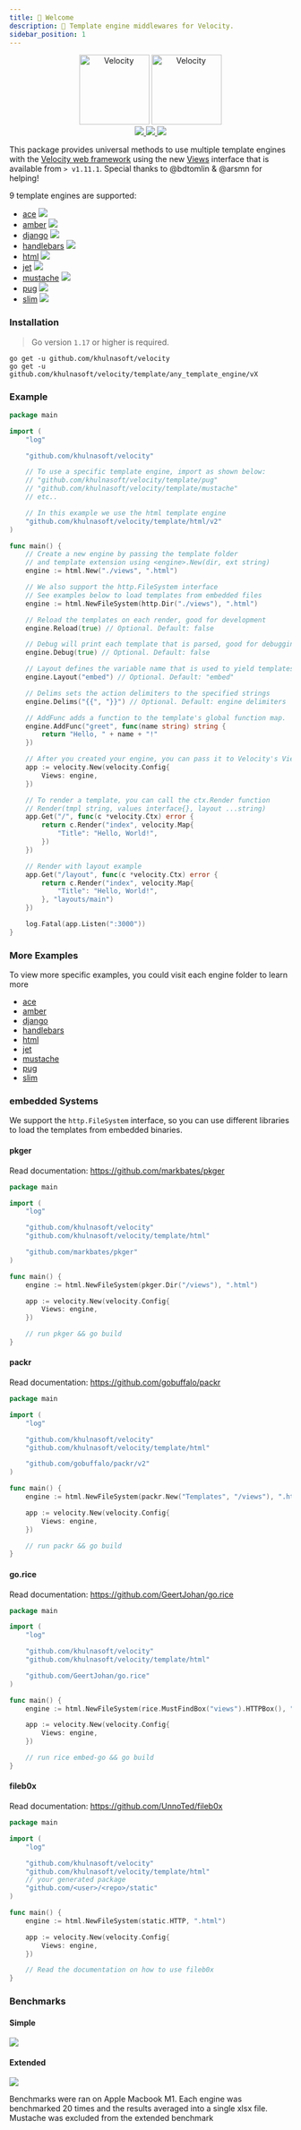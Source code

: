 ```yaml
---
title: 👋 Welcome
description: 🧬 Template engine middlewares for Velocity.
sidebar_position: 1
---
```



<p align="center">
  <img height="125" alt="Velocity" src="https://raw.githubusercontent.com/khulnasoft/template/master/.github/logo-dark.svg#gh-dark-mode-only"/>
  <img height="125" alt="Velocity" src="https://raw.githubusercontent.com/khulnasoft/template/master/.github/logo.svg#gh-light-mode-only" />
  <br/>

  <a href="https://pkg.go.dev/github.com/khulnasoft/velocity/template?tab=doc">
    <img src="https://img.shields.io/badge/%F0%9F%93%9A%20godoc-pkg-00ACD7.svg?color=00ACD7&style=flat"/>
  </a>
  <a href="https://goreportcard.com/report/github.com/khulnasoft/velocity/template">
    <img src="https://img.shields.io/badge/%F0%9F%93%9D%20goreport-A%2B-75C46B"/>
  </a>
  <a href="https://khulnasoft.io/discord">
    <img src="https://img.shields.io/discord/704680098577514527?style=flat&label=%F0%9F%92%AC%20discord&color=00ACD7"/>
  </a>
</p>

This package provides universal methods to use multiple template engines with the [Velocity web framework](https://github.com/khulnasoft/velocity) using the new [Views](https://godoc.org/github.com/khulnasoft/velocity#Views) interface that is available from `> v1.11.1`. Special thanks to @bdtomlin & @arsmn for helping!

9 template engines are supported:
- [ace](./ace/README.md) <a href="https://github.com/khulnasoft/velocity/template/actions?query=workflow%3A%22Tests+Ace%22"> <img src="https://img.shields.io/github/actions/workflow/status/khulnasoft/template/test-ace.yml?branch=master&label=%F0%9F%A7%AA%20&style=flat&color=75C46B"/></a> 
- [amber](./amber/README.md) <a href="https://github.com/khulnasoft/velocity/template/actions?query=workflow%3A%22Tests+Amber%22"> <img src="https://img.shields.io/github/actions/workflow/status/khulnasoft/template/test-amber.yml?branch=master&label=%F0%9F%A7%AA%20&style=flat&color=75C46B"/></a>
- [django](./django/README.md) <a href="https://github.com/khulnasoft/velocity/template/actions?query=workflow%3A%22Tests+Django%22"> <img src="https://img.shields.io/github/actions/workflow/status/khulnasoft/template/test-django.yml?branch=master&label=%F0%9F%A7%AA%20&style=flat&color=75C46B"/></a> 
- [handlebars](./handlebars/README.md) <a href="https://github.com/khulnasoft/velocity/template/actions?query=workflow%3A%22Tests+Handlebars%22"> <img src="https://img.shields.io/github/actions/workflow/status/khulnasoft/template/test-handlebars.yml?branch=master&label=%F0%9F%A7%AA%20&style=flat&color=75C46B"/></a>
- [html](./html/README.md) <a href="https://github.com/khulnasoft/velocity/template/actions?query=workflow%3A%22Tests+Html%22"> <img src="https://img.shields.io/github/actions/workflow/status/khulnasoft/template/test-html.yml?branch=master&label=%F0%9F%A7%AA%20&style=flat&color=75C46B"/> </a>
- [jet](./jet/README.md) <a href="https://github.com/khulnasoft/velocity/template/actions?query=workflow%3A%22Tests+Jet%22"> <img src="https://img.shields.io/github/actions/workflow/status/khulnasoft/template/test-jet.yml?branch=master&label=%F0%9F%A7%AA%20&style=flat&color=75C46B"/></a>
- [mustache](./mustache/README.md) <a href="https://github.com/khulnasoft/velocity/template/actions?query=workflow%3A%22Tests+Mustache%22"> <img src="https://img.shields.io/github/actions/workflow/status/khulnasoft/template/test-mustache.yml?branch=master&label=%F0%9F%A7%AA%20&style=flat&color=75C46B"/></a>
- [pug](./pug/README.md) <a href="https://github.com/khulnasoft/velocity/template/actions?query=workflow%3A%22Tests+Pug%22"> <img src="https://img.shields.io/github/actions/workflow/status/khulnasoft/template/test-pug.yml?branch=master&label=%F0%9F%A7%AA%20&style=flat&color=75C46B"/></a>
- [slim](./slim/README.md) <a href="https://github.com/khulnasoft/velocity/template/actions?query=workflow%3A%22Tests+Slim%22"> <img src="https://img.shields.io/github/actions/workflow/status/khulnasoft/template/test-slim.yml?branch=master&label=%F0%9F%A7%AA%20&style=flat&color=75C46B"/></a>

### Installation
> Go version `1.17` or higher is required.

```
go get -u github.com/khulnasoft/velocity
go get -u github.com/khulnasoft/velocity/template/any_template_engine/vX
```

### Example
```go
package main

import (
    "log"

    "github.com/khulnasoft/velocity"

    // To use a specific template engine, import as shown below:
    // "github.com/khulnasoft/velocity/template/pug"
    // "github.com/khulnasoft/velocity/template/mustache"
    // etc..

    // In this example we use the html template engine
    "github.com/khulnasoft/velocity/template/html/v2"
)

func main() {
    // Create a new engine by passing the template folder
    // and template extension using <engine>.New(dir, ext string)
    engine := html.New("./views", ".html")

    // We also support the http.FileSystem interface
    // See examples below to load templates from embedded files
    engine := html.NewFileSystem(http.Dir("./views"), ".html")

    // Reload the templates on each render, good for development
    engine.Reload(true) // Optional. Default: false

    // Debug will print each template that is parsed, good for debugging
    engine.Debug(true) // Optional. Default: false

    // Layout defines the variable name that is used to yield templates within layouts
    engine.Layout("embed") // Optional. Default: "embed"

    // Delims sets the action delimiters to the specified strings
    engine.Delims("{{", "}}") // Optional. Default: engine delimiters

    // AddFunc adds a function to the template's global function map.
    engine.AddFunc("greet", func(name string) string {
        return "Hello, " + name + "!"
    })

    // After you created your engine, you can pass it to Velocity's Views Engine
    app := velocity.New(velocity.Config{
        Views: engine,
    })

    // To render a template, you can call the ctx.Render function
    // Render(tmpl string, values interface{}, layout ...string)
    app.Get("/", func(c *velocity.Ctx) error {
        return c.Render("index", velocity.Map{
            "Title": "Hello, World!",
        })
    })

    // Render with layout example
    app.Get("/layout", func(c *velocity.Ctx) error {
        return c.Render("index", velocity.Map{
            "Title": "Hello, World!",
        }, "layouts/main")
    })

    log.Fatal(app.Listen(":3000"))
}

```

### More Examples

To view more specific examples, you could visit each engine folder to learn more
- [ace](./ace/README.md)
- [amber](./amber/README.md)
- [django](./django/README.md)
- [handlebars](./handlebars/README.md)
- [html](./html/README.md)
- [jet](./jet/README.md)
- [mustache](./mustache/README.md)
- [pug](./pug/README.md)
- [slim](./slim/README.md)


### embedded Systems

We support the `http.FileSystem` interface, so you can use different libraries to load the templates from embedded binaries.

#### pkger
Read documentation: https://github.com/markbates/pkger

```go
package main

import (
    "log"

    "github.com/khulnasoft/velocity"
    "github.com/khulnasoft/velocity/template/html"

    "github.com/markbates/pkger"
)

func main() {
    engine := html.NewFileSystem(pkger.Dir("/views"), ".html")

    app := velocity.New(velocity.Config{
        Views: engine,
    })

    // run pkger && go build
}
```
#### packr
Read documentation: https://github.com/gobuffalo/packr

```go
package main

import (
    "log"

    "github.com/khulnasoft/velocity"
    "github.com/khulnasoft/velocity/template/html"

    "github.com/gobuffalo/packr/v2"
)

func main() {
    engine := html.NewFileSystem(packr.New("Templates", "/views"), ".html")

    app := velocity.New(velocity.Config{
        Views: engine,
    })

    // run packr && go build
}
```
#### go.rice
Read documentation: https://github.com/GeertJohan/go.rice

```go
package main

import (
    "log"

    "github.com/khulnasoft/velocity"
    "github.com/khulnasoft/velocity/template/html"

    "github.com/GeertJohan/go.rice"
)

func main() {
    engine := html.NewFileSystem(rice.MustFindBox("views").HTTPBox(), ".html")

    app := velocity.New(velocity.Config{
        Views: engine,
    })

    // run rice embed-go && go build
}

```
#### fileb0x
Read documentation: https://github.com/UnnoTed/fileb0x

```go
package main

import (
    "log"

    "github.com/khulnasoft/velocity"
    "github.com/khulnasoft/velocity/template/html"
    // your generated package
    "github.com/<user>/<repo>/static"
)

func main() {
    engine := html.NewFileSystem(static.HTTP, ".html")

    app := velocity.New(velocity.Config{
        Views: engine,
    })

    // Read the documentation on how to use fileb0x
}
```


### Benchmarks

#### Simple
![](https://raw.githubusercontent.com/khulnasoft/template/master/.github/data/Simple-TimeperOperation.png)

#### Extended
![](https://raw.githubusercontent.com/khulnasoft/template/master/.github/data/Extended-TimeperOperation.png)

Benchmarks were ran on Apple Macbook M1. Each engine was benchmarked 20 times and the results averaged into a single xlsx file. Mustache was excluded from the extended benchmark
